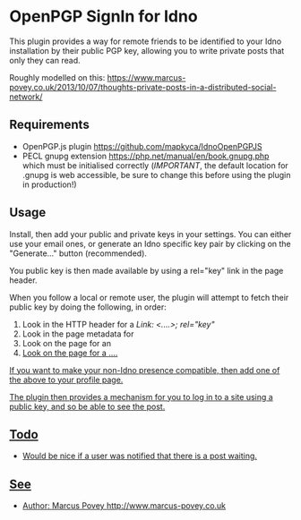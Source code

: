 OpenPGP SignIn for Idno
=======================

This plugin provides a way for remote friends to be identified to your Idno installation
by their public PGP key, allowing you to write private posts that only they can read.

Roughly modelled on this: <https://www.marcus-povey.co.uk/2013/10/07/thoughts-private-posts-in-a-distributed-social-network/>

Requirements
------------

* OpenPGP.js plugin <https://github.com/mapkyca/IdnoOpenPGPJS>
* PECL gnupg extension <https://php.net/manual/en/book.gnupg.php> which must be initialised correctly 
  (*IMPORTANT*, the default location for .gnupg is web accessible, be sure to change this before using the plugin in production!)

Usage
-----

Install, then add your public and private keys in your settings. You can either use your email ones, or generate an Idno specific key pair
by clicking on the "Generate..." button (recommended).

You public key is then made available by using a rel="key" link in the page header.

When you follow a local or remote user, the plugin will attempt to fetch their public key by doing the following, in order:

1. Look in the HTTP header for a _Link: <....>; rel="key"_
2. Look in the page metadata for _<meta href="...." rel="key" />_
3. Look on the page for an _<a href="...." rel="key">_
4. Look on the page for a <element class="key">....</element>

If you want to make your non-Idno presence compatible, then add one of the above to your profile page.

The plugin then provides a mechanism for you to log in to a site using a public key, and so be able to see the post.

Todo
----

* Would be nice if a user was notified that there is a post waiting.


See
---
 * Author: Marcus Povey <http://www.marcus-povey.co.uk> 